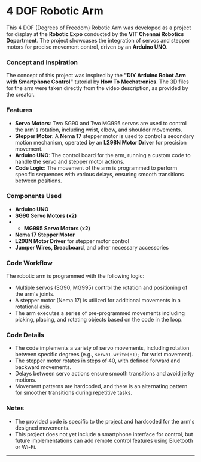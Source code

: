 # 4 DOF Robotic Arm

This 4 DOF (Degrees of Freedom) Robotic Arm was developed as a project for display at the **Robotic Expo** conducted by the **VIT Chennai Robotics Department**. The project showcases the integration of servos and stepper motors for precise movement control, driven by an **Arduino UNO**.

### Concept and Inspiration
The concept of this project was inspired by the **"DIY Arduino Robot Arm with Smartphone Control"** tutorial by **How To Mechatronics**. The 3D files for the arm were taken directly from the video description, as provided by the creator.

### Features
- **Servo Motors**: Two SG90 and Two MG995 servos are used to control the arm's rotation, including wrist, elbow, and shoulder movements.
- **Stepper Motor**: A **Nema 17** stepper motor is used to control a secondary motion mechanism, operated by an **L298N Motor Driver** for precision movement.
- **Arduino UNO**: The control board for the arm, running a custom code to handle the servo and stepper motor actions.
- **Code Logic**: The movement of the arm is programmed to perform specific sequences with various delays, ensuring smooth transitions between positions.

### Components Used
- **Arduino UNO**
- **SG90 Servo Motors (x2)**
- - **MG995 Servo Motors (x2)**
- **Nema 17 Stepper Motor**
- **L298N Motor Driver** for stepper motor control
- **Jumper Wires, Breadboard**, and other necessary accessories

### Code Workflow
The robotic arm is programmed with the following logic:
- Multiple servos (SG90, MG995) control the rotation and positioning of the arm's joints.
- A stepper motor (Nema 17) is utilized for additional movements in a rotational axis.
- The arm executes a series of pre-programmed movements including picking, placing, and rotating objects based on the code in the loop.

### Code Details
- The code implements a variety of servo movements, including rotation between specific degrees (e.g., `servo1.write(81);` for wrist movement).
- The stepper motor rotates in steps of 40, with defined forward and backward movements.
- Delays between servo actions ensure smooth transitions and avoid jerky motions.
- Movement patterns are hardcoded, and there is an alternating pattern for smoother transitions during repetitive tasks.

### Notes
- The provided code is specific to the project and hardcoded for the arm's designed movements.
- This project does not yet include a smartphone interface for control, but future implementations can add remote control features using Bluetooth or Wi-Fi.

---
